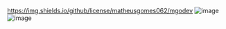 https://img.shields.io/github/license/matheusgomes062/mgodev
![image](https://user-images.githubusercontent.com/47605309/155583024-1744d977-72b5-46ba-8f41-c58bf98ecbc6.png)
![image](https://user-images.githubusercontent.com/47605309/155583590-fd3f2eca-79b7-4625-902a-d6260b6e4fce.png)
